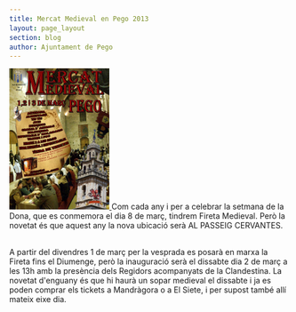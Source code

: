 ```yaml
---
title: Mercat Medieval en Pego 2013
layout: page_layout
section: blog
author: Ajuntament de Pego
---
```

<a class="inline-image" href="/images/news/20130227_MercatMedieval2013_big.jpg" title="Mercat Medieval Pego 2013">
    <img src="/images/news/20130227_MercatMedieval2013_small.jpg" alt="Mercat Medieval 2013">
</a>
Com cada any i per a celebrar la setmana de la Dona, que es conmemora el dia 8 de març, tindrem Fireta Medieval. Però la novetat és que aquest any la nova ubicació serà AL PASSEIG CERVANTES.

<div style="clear:both;">&nbsp;</div>


A partir del divendres 1 de març per la vesprada es posarà en marxa la Fireta fins el Diumenge, però la inauguració serà el dissabte dia 2 de març a les 13h amb la presència dels Regidors acompanyats de la Clandestina. La novetat d'enguany és que hi haurà un sopar medieval el dissabte i ja es poden comprar els tickets a Mandràgora o a El Siete, i per supost també allí mateix eixe dia.